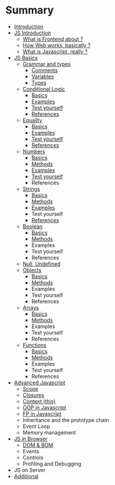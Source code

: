 # Summary

* [Introduction](README.md)
* [JS Introduction](chapter1.md)
  * [What is Frontend about ?](chapter1/what-is-frontend.md)
  * [How Web works, basically ?](chapter1/how-web-works.md)
  * [What is Javascript, really ?](chapter1/what-is-javascript.md)
* [JS Basics](js-basics.md)
  * [Grammar and types](js-basics/grammar.md)
    * [Comments](js-basics/grammar/comments.md)
    * [Variables](js-basics/grammar/variables.md)
    * [Types](js-basics/grammar/types.md)
  * [Conditional Logic](js-basics/conditional-logic.md)
    * [Basics](js-basics/conditional-logic/basics.md)
    * [Examples](js-basics/conditional-logic/examples.md)
    * [Test yourself](js-basics/conditional-logic/test-yourself.md)
    * [References](js-basics/conditional-logic/references.md)
  * [Equality](js-basics/equality.md)
    * [Basics](js-basics/equality/basics.md)
    * [Examples](js-basics/equality/examples.md)
    * [Test yourself](js-basics/equality/test-yourself.md)
    * [References](js-basics/equality/references.md)
  * [Numbers](js-basics/numbers.md)
    * [Basics](js-basics/numbers/basics.md)
    * [Methods](js-basics/numbers/methods.md)
    * [Examples](js-basics/numbers/examples.md)
    * [Test yourself](js-basics/numbers/test-yourself.md)
    * References
  * [Strings](js-basics/strings.md)
    * [Basics](js-basics/strings/basics.md)
    * [Methods](js-basics/strings/methods.md)
    * [Examples](js-basics/strings/examples.md)
    * Test yourself
    * [References](js-basics/strings/strings.md)
  * [Boolean](js-basics/boolean.md)
    * [Basics](js-basics/boolean/basics.md)
    * [Methods](js-basics/boolean/methods.md)
    * Examples
    * Test yourself
    * References
  * [Null, Undefined](js-basics/null-undefined.md)
  * [Objects](js-basics/objects.md)
    * [Basics](js-basics/objects/basics.md)
    * [Methods](js-basics/objects/methods.md)
    * Examples
    * Test yourself
    * References
  * [Arrays](js-basics/arrays.md)
    * [Basics](js-basics/arrays/basics.md)
    * [Methods](js-basics/arrays/methods.md)
    * Examples
    * Test yourself
    * References
  * [Functions](js-basics/functions.md)
    * [Basics](js-basics/functions/basics.md)
    * [Methods](js-basics/functions/methods.md)
    * Examples
    * Test yourself
    * References
* [Advanced Javascript](advanced-javascript.md)
  * [Scope](advanced-javascript/scope.md)
  * [Closures](advanced-javascript/closures.md)
  * [Context \(this\)](advanced-javascript/thiscontext.md)
  * [OOP in Javascript](advanced-javascript/oop-in-javascript.md)
  * [FP in Javascript](advanced-javascript/fp-in-javascript.md)
  * Inheritance and the prototype chain
  * Event Loop
  * Memory management
* [JS in Browser](js-in-browser.md)
  * [DOM & BOM](js-in-browser/dom.md)
  * Events
  * Controls
  * Profiling and Debugging
* JS on Server
* [Additional](additional.md)

